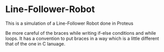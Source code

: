 # Line-Follower-Robot
This is a simulation of a Line-Follower Robot done in Proteus

Be more careful of the braces while writing if-else conditions and while loops. It has a convention to put braces in a way which is a little different that of the one in C lanuage.
